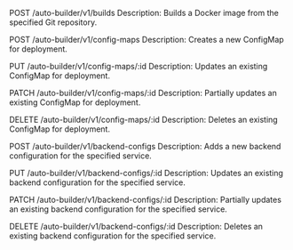 POST /auto-builder/v1/builds
Description: Builds a Docker image from the specified Git repository.

POST /auto-builder/v1/config-maps
Description: Creates a new ConfigMap for deployment.

PUT /auto-builder/v1/config-maps/:id
Description: Updates an existing ConfigMap for deployment.

PATCH /auto-builder/v1/config-maps/:id
Description: Partially updates an existing ConfigMap for deployment.

DELETE /auto-builder/v1/config-maps/:id
Description: Deletes an existing ConfigMap for deployment.

POST /auto-builder/v1/backend-configs
Description: Adds a new backend configuration for the specified service.

PUT /auto-builder/v1/backend-configs/:id
Description: Updates an existing backend configuration for the specified service.

PATCH /auto-builder/v1/backend-configs/:id
Description: Partially updates an existing backend configuration for the specified service.

DELETE /auto-builder/v1/backend-configs/:id
Description: Deletes an existing backend configuration for the specified service.

